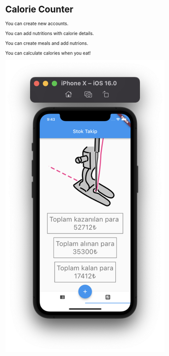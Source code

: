 # Calorie Counter

You can create new accounts.  
  
You can add nutritions with calorie details.  
  
You can create meals and add nutrions.  
  
You can calculate calories when you eat!  


<p float="center">
  <img src="https://github.com/Emrecsmsk/stock-tracker-for-textile/blob/main/assets/github/2.png?raw=true)"/> 
</p>
